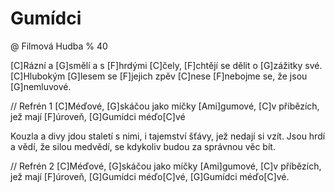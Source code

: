 # Gumídci
@ Filmová Hudba
% 40

[C]Rázní a [G]smělí a s [F]hrdými [C]čely,
[F]chtějí se dělit o [G]zážitky své.
[C]Hlubokým [G]lesem se [F]jejich zpěv [C]nese
[F]nebojme se, že jsou [G]nemluvové.

// Refrén 1
[C]Méďové, [G]skáčou jako míčky [Ami]gumové,
[C]v příbězích, jež mají [F]úroveň,
[G]Gumídci méďo[C]vé

Kouzla a divy jdou staletí s nimi,
i tajemství šťávy, jež nedají si vzít.
Jsou hrdí a vědí, že silou medvědí,
se kdykoliv budou za správnou věc bít.

// Refrén 2
[C]Méďové, [G]skáčou jako míčky [Ami]gumové,
[C]v příbězích, jež mají [F]úroveň,
[G]Gumídci méďo[C]vé,
[G]Gumídci méďo[C]vé.